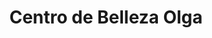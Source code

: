 ---
title: "Centro de Belleza Olga"
url: /villaviciosa-de-odon/centro-de-belleza-olga/
shop: cosméticos
---